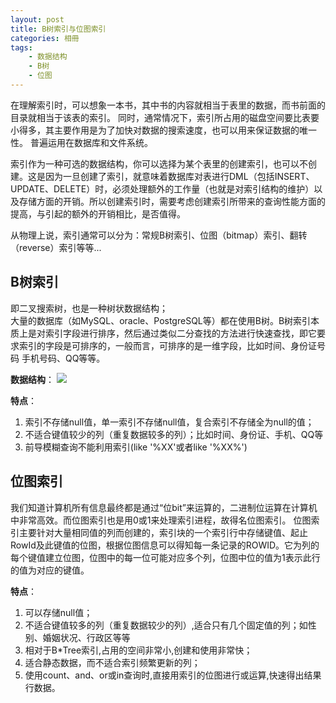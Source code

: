 ```yaml
---
layout: post
title: B树索引与位图索引
categories: 相冊
tags:
    - 数据结构
    - B树
    - 位图
---
```

在理解索引时，可以想象一本书，其中书的内容就相当于表里的数据，而书前面的目录就相当于该表的索引。
同时，通常情况下，索引所占用的磁盘空间要比表要小得多，其主要作用是为了加快对数据的搜索速度，也可以用来保证数据的唯一性。
普遍运用在数据库和文件系统。

索引作为一种可选的数据结构，你可以选择为某个表里的创建索引，也可以不创建。这是因为一旦创建了索引，就意味着数据库对表进行DML（包括INSERT、UPDATE、DELETE）时，必须处理额外的工作量（也就是对索引结构的维护）以及存储方面的开销。所以创建索引时，需要考虑创建索引所带来的查询性能方面的提高，与引起的额外的开销相比，是否值得。

从物理上说，索引通常可以分为：常规B树索引、位图（bitmap）索引、翻转（reverse）索引等等...

##  B树索引  ##

即二叉搜索树，也是一种树状数据结构；	
大量的数据库（如MySQL、oracle、PostgreSQL等）都在使用B树。B树索引本质上是对索引字段进行排序，然后通过类似二分查找的方法进行快速查找，即它要求索引的字段是可排序的，一般而言，可排序的是一维字段，比如时间、身份证号码  手机号码、QQ等等。

**数据结构**：
![](http://dl2.iteye.com/upload/attachment/0087/6359/1ef3a7d9-ecb9-35bc-8ca0-8ad9be186206.jpg)

**特点**： 	
1. 索引不存储null值，单一索引不存储null值，复合索引不存储全为null的值；  
2. 不适合键值较少的列（重复数据较多的列）；比如时间、身份证、手机、QQ等  
3. 前导模糊查询不能利用索引(like '%XX'或者like '%XX%')



##  位图索引  ##

我们知道计算机所有信息最终都是通过“位bit”来运算的，二进制位运算在计算机中非常高效。而位图索引也是用0或1来处理索引进程，故得名位图索引。
位图索引主要针对大量相同值的列而创建的，索引块的一个索引行中存储键值、起止RowId及此键值的位图，根据位图信息可以得知每一条记录的ROWID。它为列的每个键值建立位图，位图中的每一位可能对应多个列，位图中位的值为1表示此行的值为对应的键值。


**特点**： 	
1. 可以存储null值；  
2. 不适合键值较多的列（重复数据较少的列）,适合只有几个固定值的列；如性别、婚姻状况、行政区等等   
3. 相对于B*Tree索引,占用的空间非常小,创建和使用非常快；  
4. 适合静态数据，而不适合索引频繁更新的列；  
5. 使用count、and、or或in查询时,直接用索引的位图进行或运算,快速得出结果行数据。  


